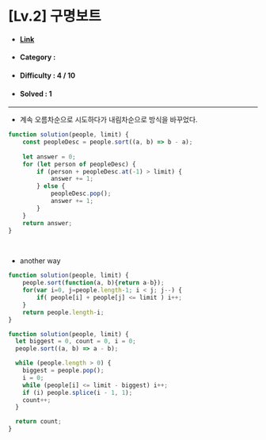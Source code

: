 # [Lv.2] 구명보트 
* #### [Link](https://school.programmers.co.kr/learn/courses/30/lessons/138476)
* #### Category : 
* #### Difficulty : 4 / 10  
* #### Solved : 1

<hr />

* 계속 오름차순으로 시도하다가 내림차순으로 방식을 바꾸었다. 
```js
function solution(people, limit) {
    const peopleDesc = people.sort((a, b) => b - a);
    
    let answer = 0;
    for (let person of peopleDesc) {
        if (person + peopleDesc.at(-1) > limit) {
            answer += 1;
        } else {
            peopleDesc.pop();
            answer += 1;
        }
    }
    return answer;
}
```

<br />

* another way
```js
function solution(people, limit) {
    people.sort(function(a, b){return a-b});
    for(var i=0, j=people.length-1; i < j; j--) {
        if( people[i] + people[j] <= limit ) i++;
    }    
    return people.length-i;
}
```
```js
function solution(people, limit) {
  let biggest = 0, count = 0, i = 0;
  people.sort((a, b) => a - b);

  while (people.length > 0) {
    biggest = people.pop();
    i = 0;
    while (people[i] <= limit - biggest) i++;
    if (i) people.splice(i - 1, 1);
    count++;
  }

  return count;
}
```